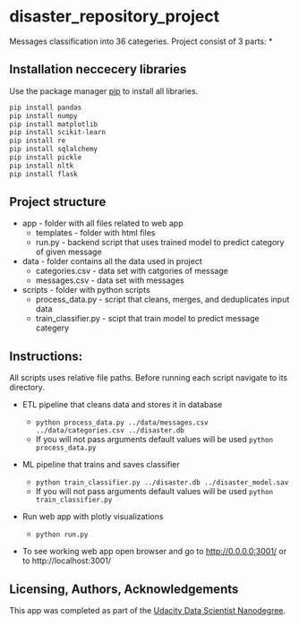 # disaster_repository_project
Messages classification into 36 categeries.
Project consist of 3 parts:
*

## Installation neccecery libraries

Use the package manager [pip](https://pip.pypa.io/en/stable/) to install all libraries.

```bash
pip install pandas
pip install numpy
pip install matplotlib
pip install scikit-learn
pip install re
pip install sqlalchemy
pip install pickle
pip install nltk
pip install flask
```

## Project structure
* app - folder with all files related to web app
  * templates - folder with html files
  * run.py - backend script that uses trained model to predict category of given message 
* data -  folder contains all the data used in project
  * categories.csv - data set with catgories of message
  * messages.csv - data set with messages
* scripts - folder with python scripts
  * process_data.py - script that cleans, merges, and deduplicates input data
  * train_classifier.py - scipt that train model to predict message categery

## Instructions:
All scripts uses relative file paths.
Before running each script navigate to its directory.

* ETL pipeline that cleans data and stores it in database
    * `python process_data.py ../data/messages.csv ../data/categories.csv ../disaster.db`
    * If you will not pass arguments default values will be used
     `python process_data.py`
    
* ML pipeline that trains and saves classifier
    * `python train_classifier.py ../disaster.db ../disaster_model.sav`
    * If you will not pass arguments default values will be used
     `python train_classifier.py`
* Run web app with plotly visualizations
     * `python run.py`
* To see working web app open browser and go to http://0.0.0.0:3001/ or to http://localhost:3001/

## Licensing, Authors, Acknowledgements
This app was completed as part of the [Udacity Data Scientist Nanodegree](https://www.udacity.com/course/data-scientist-nanodegree--nd025).



